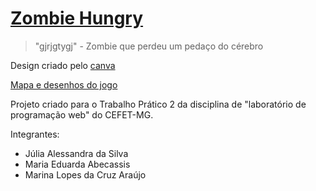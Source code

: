 # [Zombie Hungry](https://julia-alessandra.github.io/Zombie-Hungry/)

> "gjrjgtygj" - Zombie que perdeu um pedaço do cérebro

Design criado pelo [canva](https://www.canva.com/design/DAFQdKBg6hg/UuxQvWdwhVdAIkhCUjWnDw/edit?utm_content=DAFQdKBg6hg&utm_campaign=designshare&utm_medium=link2&utm_source=sharebutton)

[Mapa e desenhos do jogo](https://cypor.itch.io/12x12-rpg-tileset)

Projeto criado para o Trabalho Prático 2 da disciplina de "laboratório de programação web" do CEFET-MG.

Integrantes:
- Júlia Alessandra da Silva
- Maria Eduarda Abecassis
- Marina Lopes da Cruz Araújo
